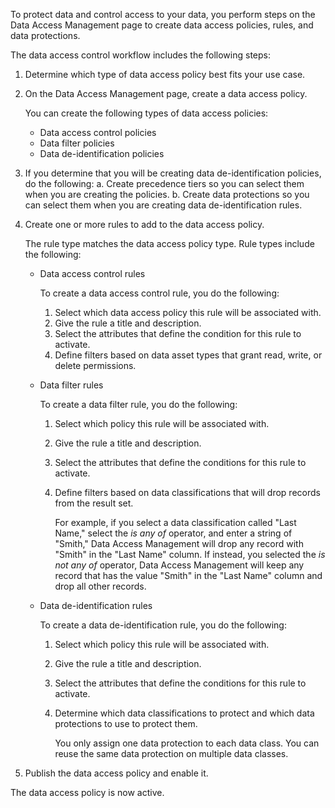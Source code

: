 To protect data and control access to your data, you perform steps on the Data Access Management page to create data access policies, rules, and data protections.

The data access control workflow includes the following steps:

1. Determine which type of data access policy best fits your use case.

2. On the Data Access Management page, create a data access policy.

   You can create the following types of data access policies:
   - Data access control policies
   - Data filter policies
   - Data de-identification policies

3. If you determine that you will be creating data de-identification policies, do the following:
   a. Create precedence tiers so you can select them when you are creating the policies.
   b. Create data protections so you can select them when you are creating data de-identification rules.

4. Create one or more rules to add to the data access policy.

   The rule type matches the data access policy type. Rule types include the following:
   - Data access control rules
     
     To create a data access control rule, you do the following:
     1. Select which data access policy this rule will be associated with.
     2. Give the rule a title and description.
     3. Select the attributes that define the condition for this rule to activate. 
     4. Define filters based on data asset types that grant read, write, or delete permissions.
   
   - Data filter rules
     
     To create a data filter rule, you do the following:
     1. Select which policy this rule will be associated with.
     2. Give the rule a title and description.
     3. Select the attributes that define the conditions for this rule to activate.
     4. Define filters based on data classifications that will drop records from the result set.
        
        For example, if you select a data classification called "Last Name," select the *is any of* operator, and enter a string of "Smith," Data Access Management will drop any record with "Smith" in the "Last Name" column. If instead, you selected the *is not any of* operator, Data Access Management will keep any record that has the value "Smith" in the "Last Name" column and drop all other records.
   
   - Data de-identification rules
     
     To create a data de-identification rule, you do the following:
     1. Select which policy this rule will be associated with.
     2. Give the rule a title and description.
     3. Select the attributes that define the conditions for this rule to activate.
     4. Determine which data classifications to protect and which data protections to use to protect them.
        
        You only assign one data protection to each data class. You can reuse the same data protection on multiple data classes.

5. Publish the data access policy and enable it.

The data access policy is now active.
